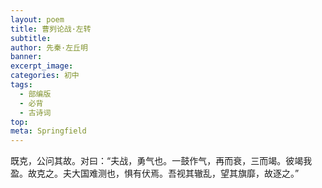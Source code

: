 ```yaml
---
layout: poem
title: 曹刿论战·左转
subtitle: 
author: 先秦·左丘明
banner: 
excerpt_image: 
categories: 初中
tags:
  - 部编版
  - 必背
  - 古诗词
top: 
meta: Springfield
---
```




既克，公问其故。对曰：“夫战，勇气也。一鼓作气，再而衰，三而竭。彼竭我盈。故克之。夫大国难测也，惧有伏焉。吾视其辙乱，望其旗靡，故逐之。”